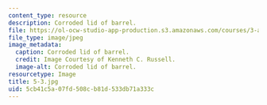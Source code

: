 ```yaml
---
content_type: resource
description: Corroded lid of barrel.
file: https://ol-ocw-studio-app-production.s3.amazonaws.com/courses/3-a27-case-studies-in-forensic-metallurgy-fall-2007/5cb41c5a07fd508cb81d533db71a333c_5-3.jpg
file_type: image/jpeg
image_metadata:
  caption: Corroded lid of barrel.
  credit: Image Courtesy of Kenneth C. Russell.
  image-alt: Corroded lid of barrel.
resourcetype: Image
title: 5-3.jpg
uid: 5cb41c5a-07fd-508c-b81d-533db71a333c
---
```

